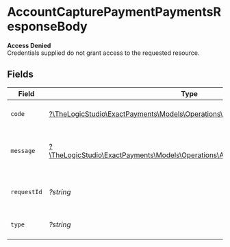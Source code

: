 # AccountCapturePaymentPaymentsResponseBody

**Access Denied**\
Credentials supplied do not grant access to the requested resource.



## Fields

| Field                                                                                                                                    | Type                                                                                                                                     | Required                                                                                                                                 | Description                                                                                                                              | Example                                                                                                                                  |
| ---------------------------------------------------------------------------------------------------------------------------------------- | ---------------------------------------------------------------------------------------------------------------------------------------- | ---------------------------------------------------------------------------------------------------------------------------------------- | ---------------------------------------------------------------------------------------------------------------------------------------- | ---------------------------------------------------------------------------------------------------------------------------------------- |
| `code`                                                                                                                                   | [?\TheLogicStudio\ExactPayments\Models\Operations\AccountCapturePaymentCode](../../Models/Operations/AccountCapturePaymentCode.md)       | :heavy_minus_sign:                                                                                                                       | Code of the authorization error.                                                                                                         | payments-forbidden-error                                                                                                                 |
| `message`                                                                                                                                | [?\TheLogicStudio\ExactPayments\Models\Operations\AccountCapturePaymentMessage](../../Models/Operations/AccountCapturePaymentMessage.md) | :heavy_minus_sign:                                                                                                                       | Message explaining the authorization error.                                                                                              | You do not have permission to access this resource.                                                                                      |
| `requestId`                                                                                                                              | *?string*                                                                                                                                | :heavy_minus_sign:                                                                                                                       | Request identifier in UUID format.                                                                                                       | bcc78633-cd09-4e7d-8f3b-d593fdc1439c                                                                                                     |
| `type`                                                                                                                                   | *?string*                                                                                                                                | :heavy_minus_sign:                                                                                                                       | It shows as authorization error.                                                                                                         | authorization-error                                                                                                                      |